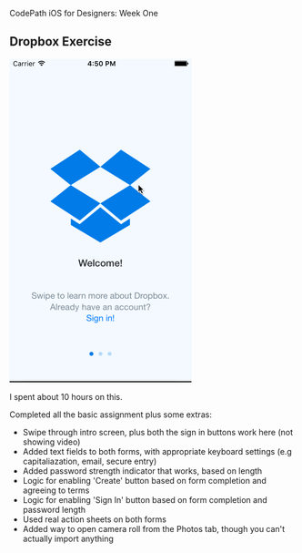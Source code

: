 CodePath iOS for Designers: Week One

## Dropbox Exercise

![](https://github.com/swndr/codepath-week-one/blob/master/Dropbox%20Demo.gif)

I spent about 10 hours on this.

Completed all the basic assignment plus some extras:
* Swipe through intro screen, plus both the sign in buttons work here (not showing video)
* Added text fields to both forms, with appropriate keyboard settings (e.g capitaliazation, email, secure entry)
* Added password strength indicator that works, based on length
* Logic for enabling 'Create' button based on form completion and agreeing to terms
* Logic for enabling 'Sign In' button based on form completion and password length
* Used real action sheets on both forms
* Added way to open camera roll from the Photos tab, though you can't actually import anything
